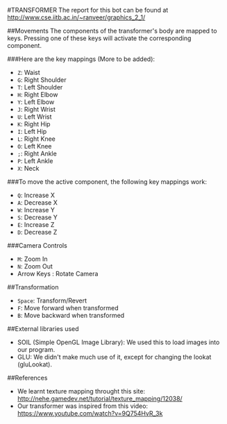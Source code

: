 #TRANSFORMER
The report for this bot can be found at http://www.cse.iitb.ac.in/~ranveer/graphics_2_1/

##Movements
The components of the transformer's body are mapped to keys. Pressing one of these keys will activate the corresponding component.

###Here are the key mappings (More to be added):
* `Z`: Waist
* `G`: Right Shoulder
* `T`: Left Shoulder
* `H`: Right Elbow
* `Y`: Left Elbow
* `J`: Right Wrist
* `U`: Left Wrist
* `K`: Right Hip
* `I`: Left Hip
* `L`: Right Knee
* `O`: Left Knee
* `;`: Right Ankle
* `P`: Left Ankle
* `X`: Neck

###To move the active component, the following key mappings work:
* `Q`: Increase X
* `A`: Decrease X
* `W`: Increase Y
* `S`: Decrease Y
* `E`: Increase Z
* `D`: Decrease Z

###Camera Controls
* `M`: Zoom In
* `N`: Zoom Out
* Arrow Keys : Rotate Camera

##Transformation
* `Space`: Transform/Revert
* `F`: Move forward when transformed
* `B`: Move backward when transformed

##External libraries used
* SOIL (Simple OpenGL Image Library): We used this to load images into our program.
* GLU: We didn't make much use of it, except for changing the lookat (gluLookat).

##References
* We learnt texture mapping throught this site: http://nehe.gamedev.net/tutorial/texture_mapping/12038/
* Our transformer was inspired from this video: https://www.youtube.com/watch?v=9Q754HvR_3k